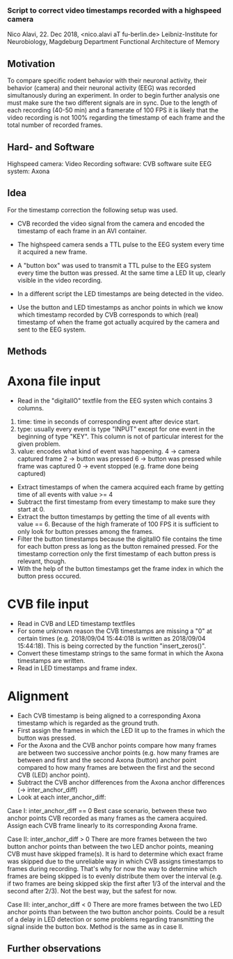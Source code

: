 ### Script to correct video timestamps recorded with a highspeed camera

Nico Alavi, 22. Dec 2018, <nico.alavi aT fu-berlin.de>
Leibniz-Institute for Neurobiology, Magdeburg
Department Functional Architecture of Memory

## Motivation
To compare specific rodent behavior with their neuronal activity, their behavior (camera) and their neuronal activity (EEG) was recorded simultanously during an experiment. 
In order to begin further analysis one must make sure the two different signals are in sync. Due to the length of each recording (40-50 min) and a framerate of 100 FPS it is likely that the video recording is not 100% regarding the timestamp of each frame and the total number of recorded frames.

## Hard- and Software
Highspeed camera:
Video Recording software: CVB software suite
EEG system: Axona

## Idea 
For the timestamp correction the following setup was used.

- CVB recorded the video signal from the camera and encoded the timestamp of each frame in an AVI container. 

- The highspeed camera sends a TTL pulse to the EEG system every time it acquired a new frame.

- A "button box" was used to transmit a TTL pulse to the EEG system every time the button was pressed. At the same time a LED lit up, clearly visible in the video recording.

- In a different script the LED timestamps are being detected in the video.

- Use the button and LED timestamps as anchor points in which we know which timestamp recorded by CVB corresponds to which (real) timestamp of when the frame got actually acquired by the camera and sent to the EEG system.

## Methods

# Axona file input
- Read in the "digitalIO" textfile from the EEG systen which contains 3 columns.

1. time: time in seconds of corresponding event after device start.
2. type: usually every event is type "INPUT" except for one event in the beginning of type "KEY". This column is not of particular interest for the given problem.
3. value: encodes what kind of event was happening.
	4 -> camera captured frame
	2 -> button was pressed
	6 -> button was pressed while frame was captured
	0 -> event stopped (e.g. frame done being captured)

- Extract timestamps of when the camera acquired each frame by getting time of all events with value >= 4
- Subtract the first timestamp from every timestamp to make sure they start at 0.
- Extract the button timestamps by getting the time of all events with value == 6. Because of the high framerate of 100 FPS it is sufficient to only look for button presses among the frames.
- Filter the button timestamps because the digitalIO file contains the time for each button press as long as the button remained pressed. For the timestamp correction only the first timestamp of each button press is relevant, though.
- With the help of the button timestamps get the frame index in which the button press occured.

# CVB file input
- Read in CVB and LED timestamp textfiles
- For some unknown reason the CVB timestamps are missing a "0" at certain times (e.g. 2018/09/04 15:44:018 is written as 2018/09/04 15:44:18). This is being corrected by the function "insert_zeros()".
- Convert these timestamp strings to the same format in which the Axona timestamps are written. 
- Read in LED timestamps and frame index.

# Alignment 
- Each CVB timestamp is being aligned to a corresponding Axona timestamp which is regarded as the ground truth. 
- First assign the frames in which the LED lit up to the frames in which the button was pressed. 
- For the Axona and the CVB anchor points compare how many frames are between two successive anchor points (e.g. how many frames are between and first and the second Axona (button) anchor point compared to how many frames are between the first and the second CVB (LED) anchor point).
- Subtract the CVB anchor differences from the Axona anchor differences (-> inter_anchor_diff)
- Look at each inter_anchor_diff:

Case I: inter_anchor_diff == 0
Best case scenario, between these two anchor points CVB recorded as many frames as the camera acquired. Assign each CVB frame linearly to its corresponding Axona frame.

Case II: inter_anchor_diff > 0
There are more frames between the two button anchor points than between the two LED anchor points, meaning CVB must have skipped frame(s). It is hard to determine which exact frame was skipped due to the unreliable way in which CVB assigns timestamps to frames during recording. That's why for now the way to determine which frames are being skipped is to evenly distribute them over the interval (e.g. if two frames are being skipped skip the first after 1/3 of the interval and the second after 2/3). Not the best way, but the safest for now.

Case III: inter_anchor_diff < 0
There are more frames between the two LED anchor points than between the two button anchor points. Could be a result of a delay in LED detection or some problems regarding transmitting the signal inside the button box. Method is the same as in case II.

## Further observations
